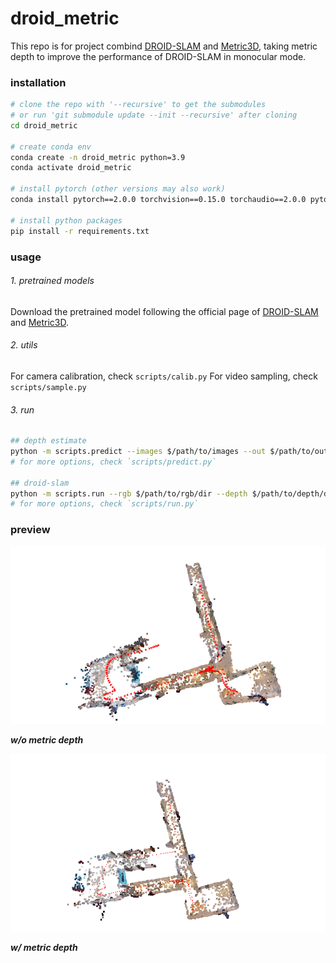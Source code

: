 # droid_metric

This repo is for project combind [DROID-SLAM](https://github.com/princeton-vl/DROID-SLAM) and [Metric3D](https://github.com/YvanYin/Metric3D), taking metric depth to improve the performance of DROID-SLAM in monocular mode.

### installation
```bash
# clone the repo with '--recursive' to get the submodules
# or run 'git submodule update --init --recursive' after cloning
cd droid_metric

# create conda env
conda create -n droid_metric python=3.9
conda activate droid_metric

# install pytorch (other versions may also work)
conda install pytorch==2.0.0 torchvision==0.15.0 torchaudio==2.0.0 pytorch-cuda=11.7 -c pytorch -c nvidia

# install python packages
pip install -r requirements.txt
```

### usage
###### 1. pretrained models
Download the pretrained model following the official page of [DROID-SLAM](https://github.com/princeton-vl/DROID-SLAM) and [Metric3D](https://github.com/YvanYin/Metric3D).


###### 2. utils
For camera calibration, check `scripts/calib.py`
For video sampling, check `scripts/sample.py`

###### 3. run
```bash
## depth estimate
python -m scripts.predict --images $/path/to/images --out $/path/to/output
# for more options, check `scripts/predict.py`

## droid-slam
python -m scripts.run --rgb $/path/to/rgb/dir --depth $/path/to/depth/dir --viz
# for more options, check `scripts/run.py`
```


### preview
![without depth](assets/w_o_depth.png)

***w/o metric depth***

![with depth](assets/w_depth.png)

***w/ metric depth***

